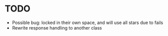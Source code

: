 # TODO

- Possible bug: locked in their own space, and will use all stars due to fails
- Rewrite response handling to another class
